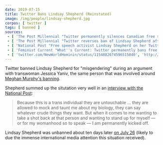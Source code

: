 ```yaml
---
date: 2019-07-15
title: Twitter Bans Lindsay Shepherd (Reinstated)
image: /img/people/lindsay-shepherd.jpg
corpos: [ twitter ]
tags: [ banned ]
sources:
 - [ 'The Post Millennial "Twitter permanently silences Canadian free speech activist Lindsay Shepherd" by Barrett Wilson (15 Jul 2020)', 'https://www.thepostmillennial.com/breaking-twitter-silences-canadian-free-speech-activist-lindsay-shepherd/' ]
 - [ 'The Post Millennial "Twitter reverses ban of Lindsay Shepherd after international outrage" by Barrett Wilson (26 Jul 2020)', 'https://www.thepostmillennial.com/breaking-twitter-reverses-ban-of-lindsay-shepherd-after-international-outrage/' ]
 - [ 'National Post "Free speech activist Lindsay Shepherd on her Twitter ban: ''Your instincts should not be to celebrate''" by Jesse Snyder (16 Jul 2020)', 'https://nationalpost.com/news/free-speech-activist-lindsay-shepherd-on-her-twitter-ban-your-instincts-should-not-be-to-celebrate' ]
 - [ 'Feminist Current "What''s Current: Twitter permanently bans free speech activist Lindsay Shepherd" by Mary Hickman (16 Jul 2020)', 'http://archive.is/BE5UL' ]
 - [ 'twitter.com/NewWorldHominin/status/1154882674596515840', 'http://archive.is/TmzDs' ]
---
```


Twitter banned Lindsay Shepherd for "misgendering" during an argument with
transwoman Jessica Yaniv, the same person that was involved around [Meghan
Murphy's banning](/events/twitter-bans-meghan-murphy/).

Shepherd summed up the situtation very well in an [interview with the National
Post](http://archive.is/RY95T#selection-1889.0-1889.340):
> Because this is a trans individual they are untouchable ... they are allowed
> to mock and taunt me about my biology, they can say whatever crude things
> they want. But when it comes to me wanting to take a shot back at that person
> and wanting to stand up for myself — or for my womanhood so to speak — I am
> permanently kicked off.

Lindsay Shepherd was unbanned about ten days later [on July 26](http://archive.is/TmzDs)
(likely to due the immense international media attention this situation received).
